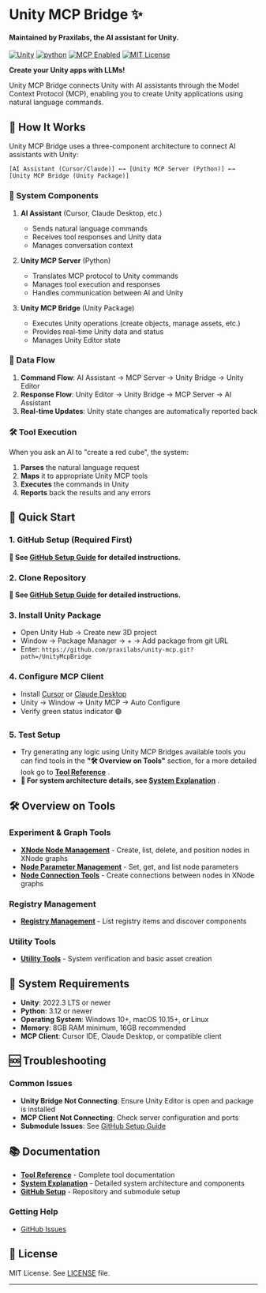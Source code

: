 # Unity MCP Bridge ✨

#### Maintained by Praxilabs, the AI assistant for Unity.

[![](https://img.shields.io/badge/Unity-000000?style=flat&logo=unity&logoColor=blue 'Unity')](https://unity.com/releases/editor/archive)
[![python](https://img.shields.io/badge/Python-3.12-3776AB.svg?style=flat&logo=python&logoColor=white)](https://www.python.org)
[![](https://badge.mcpx.dev?status=on 'MCP Enabled')](https://modelcontextprotocol.io/introduction)
[![](https://img.shields.io/badge/License-MIT-red.svg 'MIT License')](https://opensource.org/licenses/MIT)

**Create your Unity apps with LLMs!**

Unity MCP Bridge connects Unity with AI assistants through the Model Context Protocol (MCP), enabling you to create Unity applications using natural language commands.

## 🤔 How It Works

Unity MCP Bridge uses a three-component architecture to connect AI assistants with Unity:

```
[AI Assistant (Cursor/Claude)] ←→ [Unity MCP Server (Python)] ←→ [Unity MCP Bridge (Unity Package)]
```

### 🔧 System Components

1. **AI Assistant** (Cursor, Claude Desktop, etc.)
   - Sends natural language commands
   - Receives tool responses and Unity data
   - Manages conversation context

2. **Unity MCP Server** (Python)
   - Translates MCP protocol to Unity commands
   - Manages tool execution and responses
   - Handles communication between AI and Unity

3. **Unity MCP Bridge** (Unity Package)
   - Executes Unity operations (create objects, manage assets, etc.)
   - Provides real-time Unity data and status
   - Manages Unity Editor state

### 🔄 Data Flow

1. **Command Flow**: AI Assistant → MCP Server → Unity Bridge → Unity Editor
2. **Response Flow**: Unity Editor → Unity Bridge → MCP Server → AI Assistant
3. **Real-time Updates**: Unity state changes are automatically reported back

### 🛠️ Tool Execution

When you ask an AI to "create a red cube", the system:
1. **Parses** the natural language request
2. **Maps** it to appropriate Unity MCP tools
3. **Executes** the commands in Unity
4. **Reports** back the results and any errors

## 🚀 Quick Start

### 1. GitHub Setup (Required First)

**📖 See [GitHub Setup Guide](docs/GITHUB-SETUP.md) for detailed instructions.**

### 2. Clone Repository
**📖 See [GitHub Setup Guide](docs/GITHUB-SETUP.md) for detailed instructions.**

### 3. Install Unity Package
- Open Unity Hub → Create new 3D project
- Window → Package Manager → + → Add package from git URL
- Enter: `https://github.com/praxilabs/unity-mcp.git?path=/UnityMcpBridge`

### 4. Configure MCP Client
- Install [Cursor](https://cursor.sh/) or [Claude Desktop](https://claude.ai/download)
- Unity → Window → Unity MCP → Auto Configure
- Verify green status indicator 🟢

### 5. Test Setup
- Try generating any logic using Unity MCP Bridges available tools you can find tools in the **"🛠️ Overview on Tools"** section, for
 a more detailed look go to **[Tool Reference](docs/tools/README.md)** .
- **📖 For system architecture details, see [System Explanation](docs/system-explanation/README.md)** .


## 🛠️ Overview on Tools

### Experiment & Graph Tools
- **[XNode Node Management](docs/tools/xnode-node-management.md)** - Create, list, delete, and position nodes in XNode graphs
- **[Node Parameter Management](docs/tools/node-parameter-management.md)** - Set, get, and list node parameters
- **[Node Connection Tools](docs/tools/node-connection-tools.md)** - Create connections between nodes in XNode graphs

### Registry Management
- **[Registry Management](docs/tools/registry-management.md)** - List registry items and discover components

### Utility Tools
- **[Utility Tools](docs/tools/utility-tools.md)** - System verification and basic asset creation

## 🔧 System Requirements

- **Unity**: 2022.3 LTS or newer
- **Python**: 3.12 or newer
- **Operating System**: Windows 10+, macOS 10.15+, or Linux
- **Memory**: 8GB RAM minimum, 16GB recommended
- **MCP Client**: Cursor IDE, Claude Desktop, or compatible client

## 🆘 Troubleshooting

### Common Issues
- **Unity Bridge Not Connecting**: Ensure Unity Editor is open and package is installed
- **MCP Client Not Connecting**: Check server configuration and ports
- **Submodule Issues**: See [GitHub Setup Guide](docs/GITHUB-SETUP.md)

## 📚 Documentation

- **[Tool Reference](docs/tools/README.md)** - Complete tool documentation
- **[System Explanation](docs/system-explanation/README.md)** - Detailed system architecture and components
- **[GitHub Setup](docs/GITHUB-SETUP.md)** - Repository and submodule setup

### Getting Help
- [GitHub Issues](https://github.com/praxilabs/unity-mcp/issues)

## 📄 License

MIT License. See [LICENSE](LICENSE) file.

---
